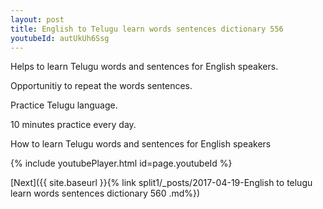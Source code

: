 ```yaml
---
layout: post
title: English to Telugu learn words sentences dictionary 556 
youtubeId: autUkUh6Ssg
---
```

 
 
Helps to learn Telugu words and sentences for English speakers.

Opportunitiy to repeat the words sentences. 

Practice Telugu language. 
 
10 minutes practice every day. 
 
How to learn Telugu words and sentences for English speakers 
 
{% include youtubePlayer.html id=page.youtubeId %}
 
 
[Next]({{ site.baseurl }}{% link  split1/_posts/2017-04-19-English to telugu learn words sentences dictionary 560 .md%})
 
